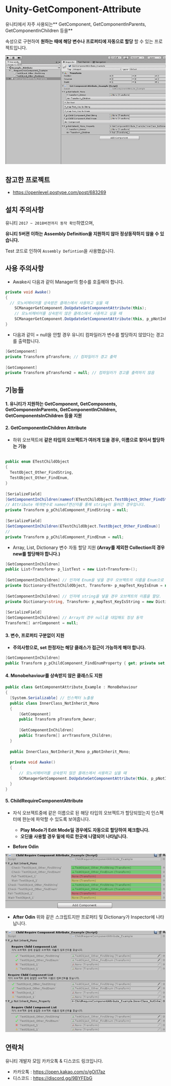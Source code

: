 # Unity-GetComponent-Attribute

유니티에서 자주 사용되는** GetComponent, GetComponentInParents, GetComponentInChildren 등을**

속성으로 구현하여 **원하는 때에 해당 변수나 프로퍼티에 자동으로 할당** 할 수 있는 프로젝트입니다.

![](https://github.com/KorStrix/Unity_GetComponentAttribute/blob/master/Images_ForGhithub/Preview.gif?raw=true)

## 참고한 프로젝트
- https://openlevel.postype.com/post/683269

## 설치 주의사항
유니티 `2017 ~ 2018버젼까지 동작 확인`하였으며,

**유니티 5버젼 이하는 Assembly Definition을 지원하지 않아 정상동작하지 않을 수 있습니다.**

Test 코드로 인하여 ``Assembly Defintion``을 사용했습니다.

## 사용 주의사항

- Awake시 다음과 같이 Manager의 함수를 호출해야 합니다.

```csharp
private void Awake()
{
  // 모노비헤비어를 상속받은 클래스에서 사용하고 싶을 때
    SCManagerGetComponent.DoUpdateGetComponentAttribute(this);
    // 모노비헤비어를 상속받지 않은 클래스에서 사용하고 싶을 때
    SCManagerGetComponent.DoUpdateGetComponentAttribute(this, p_pNotInherit_Mono);
}
```
- 다음과 같이 = null을 안할 경우 유니티 컴파일러가 변수를 할당하지 않았다는 경고를 출력합니다.

```csharp
[GetComponent]
private Transform pTransform; // 컴파일러가 경고 출력

[GetComponent]
private Transform pTransform2 = null; // 컴파일러가 경고를 출력하지 않음
```
## 기능들

#### 1. 유니티가 지원하는 GetComponent, GetComponents, GetComponenInParents, GetComponentInChildren, GetComponentsInChildren 등을 지원

#### 2. GetComponentInChildren Attribute
- 하위 오브젝트에 **같은 타입의 오브젝트가 여러개 있을 경우, 이름으로 찾아서 할당하는 기능**

```csharp

public enum ETestChildObject
{
  TestObject_Other_FindString,
  TestObject_Other_FindEnum,
}

[SerializeField]
[GetComponentInChildren(nameof(ETestChildObject.TestObject_Other_FindString))]
// Attribute 매개변수로 nameof연산자를 통해 string이 들어간 경우입니다.
private Transform p_pChildComponent_FindString = null;

[SerializeField]
[GetComponentInChildren(ETestChildObject.TestObject_Other_FindEnum)]
//
private Transform p_pChildComponent_FindEnum = null;
```

- Array, List, Dictionary 변수 자동 할당 지원 **(Array를 제외한 Collection의 경우 new를 할당해야 합니다.)**

```csharp
[GetComponentInChildren]
public List<Transform> p_listTest = new List<Transform>();

[GetComponentInChildren] // 인자에 Enum을 넣을 경우 오브젝트의 이름을 Enum으로 파싱하여 할당.
private Dictionary<ETestChildObject, Transform> p_mapTest_KeyIsEnum = new Dictionary<ETestChildObject, Transform>();

[GetComponentInChildren] // 인자에 string을 넣을 경우 오브젝트의 이름을 할당.
private Dictionary<string, Transform> p_mapTest_KeyIsString = new Dictionary<string, Transform>();

[SerializeField]
[GetComponentInChildren] // Array의 경우 null을 대입해도 정상 동작
Transform[] arrComponent = null;
```

#### 3. 변수, 프로퍼티 구분없이 지원
- **주의사항으로, set 한정자는 해당 클래스가 접근이 가능하게 해야 합니다.**

```csharp
[GetComponentInChildren]
public Transform p_pChildComponent_FindEnumProperty { get; private set; }
```

#### 4. Monobehaviour를 상속받지 않은 클래스도 지원
```csharp
public class GetComponentAttribute_Example : MonoBehaviour
{
  [System.Serializable] // 인스펙터 노출용
  public class InnerClass_NotInherit_Mono
  {
      [GetComponent]
      public Transform pTransform_Owner;

      [GetComponentInChildren]
      public Transform[] arrTransform_Children;
  }

  public InnerClass_NotInherit_Mono p_pNotInherit_Mono;

  private void Awake()
  {
      // 모노비헤비어를 상속받지 않은 클래스에서 사용하고 싶을 때
      SCManagerGetComponent.DoUpdateGetComponentAttribute(this, p_pNotInherit_Mono);
  }
}
```
#### 5. ChildRequireComponentAttribute
- 자식 오브젝트중에 같은 이름으로 된 해당 타입의 오브젝트가 할당되었는지 인스펙터에 한눈에 파악할 수 있도록 보여줍니다.
  - **Play Mode가 Edit Mode일 경우에도 자동으로 할당하여 체크합니다.**
  - **오딘을 사용할 경우 밑에 따로 한곳에 나열되어 나타납니다.**

- **Before Odin**

![](https://github.com/KorStrix/Unity_GetComponentAttribute/blob/master/Images_ForGhithub/ChildRequireComponent_BeforeOdin.png?raw=true)

- **After Odin** 위와 같은 스크립트지만 프로퍼티 및 Dictionary가 Inspector에 나타납니다.

![](https://github.com/KorStrix/Unity_GetComponentAttribute/blob/master/Images_ForGhithub/ChildRequireComponent_AfterOdin.png?raw=true)


## 연락처
유니티 개발자 모임 카카오톡 & 디스코드 링크입니다.

- 카카오톡 : https://open.kakao.com/o/gOi17az
- 디스코드 : https://discord.gg/9BYFEbG
